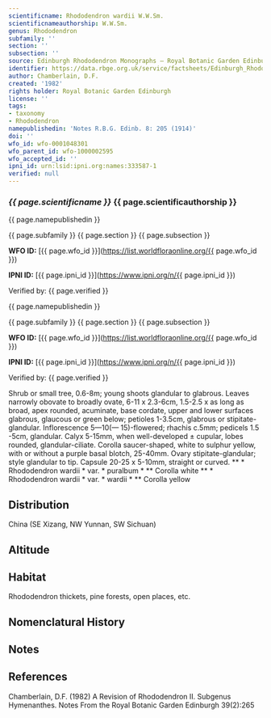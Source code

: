 ```yaml
---
scientificname: Rhododendron wardii W.W.Sm.
scientificnameauthorship: W.W.Sm.
genus: Rhododendron
subfamily: ''
section: ''
subsection: ''
source: Edinburgh Rhododendron Monographs – Royal Botanic Garden Edinburgh
identifier: https://data.rbge.org.uk/service/factsheets/Edinburgh_Rhododendron_Monographs.xhtml
author: Chamberlain, D.F.
created: '1982'
rights holder: Royal Botanic Garden Edinburgh
license: ''
tags:
- taxonomy
- Rhododendron
namepublishedin: 'Notes R.B.G. Edinb. 8: 205 (1914)'
doi: ''
wfo_id: wfo-0001048301
wfo_parent_id: wfo-1000002595
wfo_accepted_id: ''
ipni_id: urn:lsid:ipni.org:names:333587-1
verified: null
---
```

### _{{ page.scientificname }}_ {{ page.scientificauthorship }}
 {{ page.namepublishedin }}

{{ page.subfamily }} {{ page.section }} {{ page.subsection }}

**WFO ID:** [{{ page.wfo_id }}](https://list.worldfloraonline.org/{{ page.wfo_id }})

**IPNI ID:** [{{ page.ipni_id }}](https://www.ipni.org/n/{{ page.ipni_id }})

Verified by: {{ page.verified }}

 {{ page.namepublishedin }}

{{ page.subfamily }} {{ page.section }} {{ page.subsection }}

**WFO ID:** [{{ page.wfo_id }}](https://list.worldfloraonline.org/{{ page.wfo_id }})

**IPNI ID:** [{{ page.ipni_id }}](https://www.ipni.org/n/{{ page.ipni_id }})

Verified by: {{ page.verified }}



Shrub or small tree, 0.6-8m; young shoots glandular to glabrous. Leaves narrowly obovate to broadly ovate, 6-11 x 2.3-6cm, 1.5-2.5 x as long as broad, apex rounded, acuminate, base cordate, upper and lower surfaces glabrous, glaucous or green below; petioles 1-3.5cm, glabrous or stipitate-glandular. Inflorescence 5—10(— 15)-flowered; rhachis c.5mm; pedicels 1.5 -5cm, glandular. Calyx 5-15mm, when well-developed ± cupular, lobes rounded, glandular-ciliate. Corolla saucer-shaped, white to sulphur yellow, with or without a purple basal blotch, 25-40mm. Ovary stipitate-glandular; style glandular to tip. Capsule 20-25 x 5-10mm, straight or curved. ** * Rhododendron wardii * var. * puralbum * ** Corolla white ** * Rhododendron wardii * var. * wardii * ** Corolla yellow

## Distribution
China (SE Xizang, NW Yunnan, SW Sichuan)

## Altitude


## Habitat
Rhododendron thickets, pine forests, open places, etc.

## Nomenclatural History

                       
## Notes


## References

Chamberlain, D.F. (1982) A Revision of Rhododendron II. Subgenus Hymenanthes. Notes From the Royal Botanic Garden Edinburgh 39(2):265
